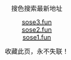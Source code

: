 <center>
<span style="font-size:20px">搜色搜索最新地址</span><br>
<br />
<span style="font-size:20px"><a href="https://sose3.fun" target="_blank">sose3.fun</a></span><br>
<span style="font-size:20px"><a href="https://sose2.fun" target="_blank">sose2.fun</a></span><br>
<span style="font-size:20px"><a href="https://sose1.fun" target="_blank">sose1.fun</a></span><br>
<br />
<span style="font-size:20px">收藏此页，永不失联！</span>
</center>
